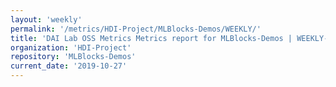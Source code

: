 ```yaml
---
layout: 'weekly'
permalink: '/metrics/HDI-Project/MLBlocks-Demos/WEEKLY/'
title: 'DAI Lab OSS Metrics Metrics report for MLBlocks-Demos | WEEKLY-REPORT-2019-10-27'
organization: 'HDI-Project'
repository: 'MLBlocks-Demos'
current_date: '2019-10-27'
---
```

